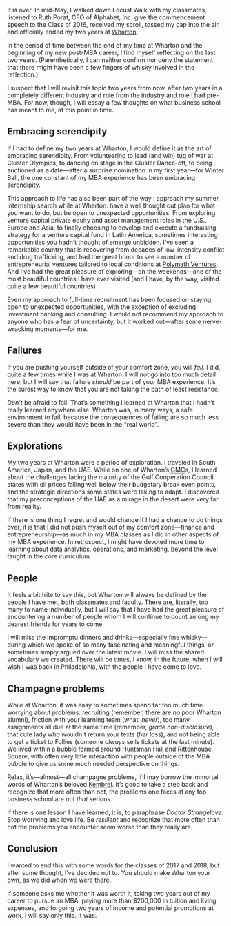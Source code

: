 <p class="lede">It is over. In mid-May, I walked down Locust Walk with my classmates, listened to Ruth Porat, CFO of Alphabet, Inc. give the commencement speech to the Class of 2016, received my scroll, tossed my cap into the air, and officially ended my two years at <a href="http://www.wharton.upenn.edu/">Wharton</a>.</p>

In the period of time between the end of my time at Wharton and the beginning of my new post-<abbr>MBA</abbr> career, I find myself reflecting on the last two years. (Parenthetically, I can neither confirm nor deny the statement that there might have been a few fingers of whisky involved in the reflection.)

I suspect that I will revisit this topic two years from now, after two years in a completely different industry and role from the industry and role I had pre-<abbr>MBA</abbr>. For now, though, I will essay a few thoughts on what business school has meant to me, at this point in time.

## Embracing serendipity

If I had to define my two years at Wharton, I would define it as the art of embracing serendipity. From volunteering to lead (and win) tug of war at Cluster Olympics, to dancing on stage in the Cluster Dance-off, to being auctioned as a date—after a surprise nomination in my first year—for Winter Ball, the one constant of my <abbr>MBA</abbr> experience has been embracing serendipity.

This approach to life has also been part of the way I approach my summer internship search while at Wharton: have a well thought out plan for what you want to do, but be open to unexpected opportunities. From exploring venture capital private equity and asset management roles in the U.S., Europe and Asia, to finally choosing to develop and execute a fundraising strategy for a venture capital fund in Latin America, sometimes interesting opportunities you hadn’t thought of emerge unbidden. I’ve seen a remarkable country that is recovering from decades of low-intensity conflict and drug trafficking, and had the great honor to see a number of entrepreneurial ventures tailored to local conditions at [Polymath Ventures](http://www.polymathv.com). And I’ve had the great pleasure of exploring—on the weekends—one of the most beautiful countries I have ever visited (and I have, by the way, visited quite a few beautiful countries).

Even my approach to full-time recruitment has been focused on staying open to unexpected opportunities, with the exception of excluding investment banking and consulting. I would not recommend my approach to anyone who has a fear of uncertainty, but it worked out—after some nerve-wracking moments—for me.

## Failures

If you are pushing yourself outside of your comfort zone, you will _fail._ I did, quite a few times while I was at Wharton. I will not go into too much detail here, but I will say that failure _should_ be part of your <abbr>MBA</abbr> experience. It’s the surest way to know that you are not taking the path of least resistance.

_Don’t_ be afraid to fail. That’s something I learned at Wharton that I hadn’t really learned anywhere else. Wharton was, in many ways, a safe environment to fail, because the consequences of failing are so much less severe than they would have been in the “real world”.

## Explorations

My two years at Wharton were a period of exploration. I traveled in South America, Japan, and the <abbr>UAE</abbr>. While on one of Wharton’s <abbr title="Global Modular Course">GMC</abbr>s, I learned about the challenges facing the majority of the Gulf Cooperation Council states with oil prices falling well below their budgetary break even points, and the strategic directions some states were taking to adapt. I discovered that my preconceptions of the <abbr>UAE</abbr> as a mirage in the desert were very far from reality.

If there is one thing I regret and would change if I had a chance to do things over, it is that I did not push myself out of my comfort zone—finance and entrepreneurship—as much in my <abbr>MBA</abbr> classes as I did in other aspects of my <abbr>MBA</abbr> experience. In retrospect, I might have devoted more time to learning about data analytics, operations, and marketing, beyond the level taught in the core curriculum.

## People

It feels a bit trite to say this, but Wharton will always be defined by the people I have met, both classmates and faculty. There are, literally, too many to name individually, but I will say that I have had the great pleasure of encountering a number of people whom I will continue to count among my dearest friends for years to come.

I will miss the impromptu dinners and drinks—especially fine whisky—during which we spoke of so many fascinating and meaningful things, or sometimes simply argued over the latest movie. I will miss the shared vocabulary we created. There will be times, I know, in the future, when I will wish I was back in Philadelphia, with the people I have come to love.

## Champagne problems

While at Wharton, it was easy to sometimes spend far too much time worrying about problems: recruiting (remember, there are _no_ poor Wharton alumni), friction with your learning team (what, _never_), too many assignments all due at the same time (remember, _grade non-disclosure_), that cute lady who wouldn't return your texts (_her_ loss), and not being able to get a ticket to Follies (someone _always_ sells tickets at the last minute). We lived within a bubble formed around Huntsman Hall and Rittenhouse Square, with often very little interaction with people outside of the <abbr>MBA</abbr> bubble to give us some much needed perspective on things.

Relax, it’s—almost—all champagne problems, if I may borrow the immortal words of Wharton’s beloved [Kembrel](http://www.bloomberg.com/news/articles/2015-04-09/kembrel-jones-wharton-s-dean-of-happiness). It’s good to take a step back and recognize that more often than not, the problems one faces at any top business school are not _that_ serious.

If there is one lesson I have learned, it is, to paraphrase <cite>Doctor Strangelove</cite>: Stop worrying and love life. Be _resilient_ and recognize that more often than not the problems you encounter seem worse than they really are.

## Conclusion

I wanted to end this with some words for the classes of 2017 and 2018, but after some thought, I’ve decided not to. You should make Wharton your own, as we did when we were there.

If someone asks me whether it was worth it, taking two years out of my career to pursue an <abbr>MBA</abbr>, paying more than $200,000 in tuition and living expenses, and forgoing two years of income and potential promotions at work, I will say only this. It was.
